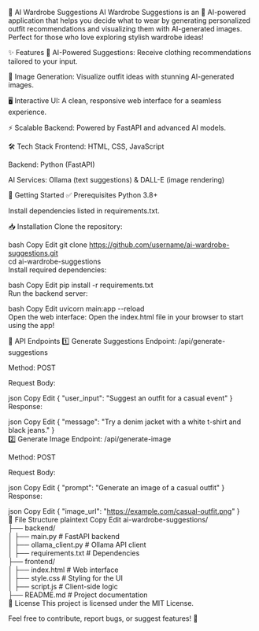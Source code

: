 👗 AI Wardrobe Suggestions
AI Wardrobe Suggestions is an 🌟 AI-powered application that helps you decide what to wear by generating personalized outfit recommendations and visualizing them with AI-generated images. Perfect for those who love exploring stylish wardrobe ideas!

✨ Features
🤖 AI-Powered Suggestions: Receive clothing recommendations tailored to your input.

🎨 Image Generation: Visualize outfit ideas with stunning AI-generated images.

🖥️ Interactive UI: A clean, responsive web interface for a seamless experience.

⚡ Scalable Backend: Powered by FastAPI and advanced AI models.

🛠️ Tech Stack
Frontend: HTML, CSS, JavaScript

Backend: Python (FastAPI)

AI Services: Ollama (text suggestions) & DALL-E (image rendering)

🚀 Getting Started
✅ Prerequisites
Python 3.8+

Install dependencies listed in requirements.txt.

📥 Installation
Clone the repository:

bash
Copy
Edit
git clone https://github.com/username/ai-wardrobe-suggestions.git  
cd ai-wardrobe-suggestions  
Install required dependencies:

bash
Copy
Edit
pip install -r requirements.txt  
Run the backend server:

bash
Copy
Edit
uvicorn main:app --reload  
Open the web interface:
Open the index.html file in your browser to start using the app!

🔌 API Endpoints
1️⃣ Generate Suggestions
Endpoint: /api/generate-suggestions

Method: POST

Request Body:

json
Copy
Edit
{ "user_input": "Suggest an outfit for a casual event" }  
Response:

json
Copy
Edit
{ "message": "Try a denim jacket with a white t-shirt and black jeans." }  
2️⃣ Generate Image
Endpoint: /api/generate-image

Method: POST

Request Body:

json
Copy
Edit
{ "prompt": "Generate an image of a casual outfit" }  
Response:

json
Copy
Edit
{ "image_url": "https://example.com/casual-outfit.png" }  
📂 File Structure
plaintext
Copy
Edit
ai-wardrobe-suggestions/  
├── backend/  
│   ├── main.py               # FastAPI backend  
│   ├── ollama_client.py      # Ollama API client  
│   ├── requirements.txt      # Dependencies  
├── frontend/  
│   ├── index.html            # Web interface  
│   ├── style.css             # Styling for the UI  
│   ├── script.js             # Client-side logic  
├── README.md                 # Project documentation  
📜 License
This project is licensed under the MIT License.

Feel free to contribute, report bugs, or suggest features! 🌟
